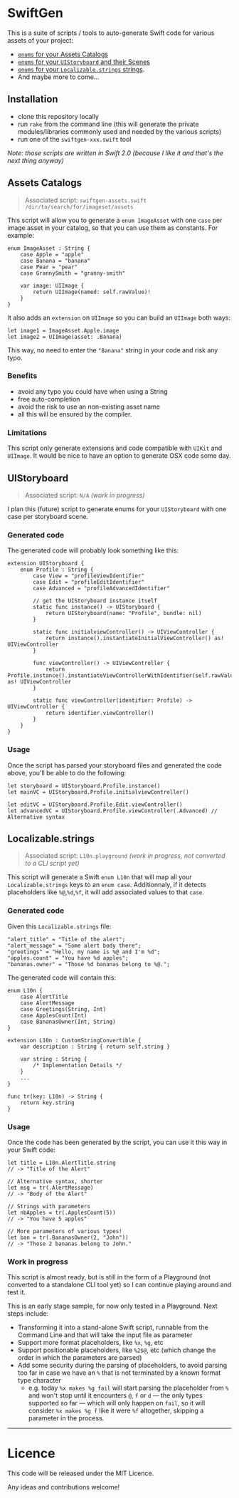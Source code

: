 # SwiftGen

This is a suite of scripts / tools to auto-generate Swift code for various assets of your project:

* [`enums` for your Assets Catalogs](#assets-catalogs)
* [`enums` for your `UIStoryboard` and their Scenes](#uistoryboard)
* [`enums` for your `Localizable.strings` strings](#localizablestrings).
* And maybe more to come…

## Installation

* clone this repository locally
* run `rake` from the command line (this will generate the private modules/libraries commonly used and needed by the various scripts)
* run one of the `swiftgen-xxx.swift` tool

_Note: those scripts are written in Swift 2.0 (because I like it and that's the next thing anyway)_

## Assets Catalogs

> Associated script: `swiftgen-assets.swift /dir/to/search/for/imageset/assets`

This script will allow you to generate a `enum ImageAsset` with one `case` per image asset in your catalog, so that you can use them as constants. For example:

```
enum ImageAsset : String {
    case Apple = "apple"
    case Banana = "banana"
    case Pear = "pear"
    case GrannySmith = "granny-smith"
	
    var image: UIImage {
        return UIImage(named: self.rawValue)!
    }
}
```

It also adds an `extension` on `UIImage` so you can build an `UIImage` both ways:

```
let image1 = ImageAsset.Apple.image
let image2 = UIImage(asset: .Banana)
```

This way, no need to enter the `"Banana"` string in your code and risk any typo.

### Benefits

* avoid any typo you could have when using a String
* free auto-completion
* avoid the risk to use an non-existing asset name
* all this will be ensured by the compiler.

### Limitations

This script only generate extensions and code compatible with `UIKit` and `UIImage`. It would be nice to have an option to generate OSX code some day.

## UIStoryboard

> Associated script: `N/A` _(work in progress)_

I plan this (future) script to generate enums for your `UIStoryboard` with one case per storyboard scene.

### Generated code

The generated code will probably look something like this:

```
extension UIStoryboard {
    enum Profile : String {
        case View = "profileViewIdentifier"
        case Edit = "profileEditIdentifier"
        case Advanced = "profileAdvancedIdentifier"
       
        // get the UIStoryboard instance itself
        static func instance() -> UIStoryboard {
            return UIStoryboard(name: "Profile", bundle: nil)
        }
       
        static func initialviewController() -> UIViewController {
            return instance().instantiateInitialViewController() as! UIViewController
        }
       
        func viewController() -> UIViewController {
            return Profile.instance().instantiateViewControllerWithIdentifier(self.rawValue) as! UIViewController
        }
        
        static func viewController(identifier: Profile) -> UIViewController {
            return identifier.viewController()
        }
    }
}
```

### Usage

Once the script has parsed your storyboard files and generated the code above, you'll be able to do the following:

```
let storyboard = UIStoryboard.Profile.instance()
let mainVC = UIStoryboard.Profile.initialviewController()

let editVC = UIStoryboard.Profile.Edit.viewController()
let advancedVC = UIStoryboard.Profile.viewController(.Advanced) // Alternative syntax
```

## Localizable.strings

> Associated script: `L10n.playground` _(work in progress, not converted to a CLI script yet)_

This script will generate a Swift `enum L10n` that will map all your `Localizable.strings` keys to an `enum case`. Additionnaly, if it detects placeholders like `%@`,`%d`,`%f`, it will add associated values to that `case`.

### Generated code

Given this `Localizable.strings` file:

```
"alert_title" = "Title of the alert";
"alert_message" = "Some alert body there";
"greetings" = "Hello, my name is %@ and I'm %d";
"apples.count" = "You have %d apples";
"bananas.owner" = "Those %d bananas belong to %@.";
```

The generated code will contain this:

```
enum L10n {
	case AlertTitle
	case AlertMessage
	case Greetings(String, Int)
	case ApplesCount(Int)
	case BananasOwner(Int, String)
}

extension L10n : CustomStringConvertible {
	var description : String { return self.string }

	var string : String {
		/* Implementation Details */
	}
	...
}

func tr(key: L10n) -> String {
	return key.string
}
```

### Usage

Once the code has been generated by the script, you can use it this way in your Swift code:

```
let title = L10n.AlertTitle.string
// -> "Title of the Alert"

// Alternative syntax, shorter
let msg = tr(.AlertMessage)
// -> "Body of the Alert"

// Strings with parameters
let nbApples = tr(.ApplesCount(5))
// -> "You have 5 apples"

// More parameters of various types!
let ban = tr(.BananasOwner(2, "John"))
// -> "Those 2 bananas belong to John."
```

### Work in progress

This script is almost ready, but is still in the form of a Playground (not converted to a standalone CLI tool yet) so I can continue playing around and test it.

This is an early stage sample, for now only tested in a Playground. Next steps include:

* Transforming it into a stand-alone Swift script, runnable from the Command Line and that will take the input file as parameter
* Support more format placeholders, like `%x`, `%g`, etc
* Support positionable placeholders, like `%2$@`, etc (which change the order in which the parameters are parsed)
* Add some security during the parsing of placeholders, to avoid parsing too far in case we have an `%` that is not terminated by a known format type character
  * e.g. today `%x makes %g fail` will start parsing the placeholder from `%` and won't stop until it encounters `@`, `f` or `d` — the only types supported so far — which will only happen on `fail`, so it will consider `%x makes %g f` like it were `%f` altogether, skipping a parameter in the process.


---

# Licence

This code will be released under the MIT Licence.

Any ideas and contributions welcome!
